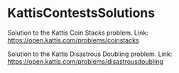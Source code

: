# KattisContestsSolutions

Solution to the Kattis Coin Stacks problem.
Link: https://open.kattis.com/problems/coinstacks

Solution to the Kattis Disastrous Doubling problem.
Link: https://open.kattis.com/problems/disastrousdoubling
